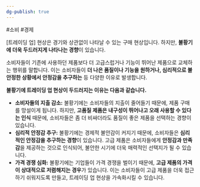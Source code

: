 ```yaml
---
dg-publish: true
---
```

#소비 #경제

[트레이딩 업] 현상은 경기와 상관없이 나타날 수 있는 구매 현상입니다. 하지만, **불황기에 더욱 두드러지게 나타나는 경향**이 있습니다.

소비자들이 기존에 사용하던 제품보다 더 고급스럽거나 기능이 뛰어난 제품으로 교체하는 행위를 말합니다. 이는 소비자들이 **더 나은 품질이나 기능을 원하거나, 심리적으로 불안정한 상황에서 안정감을 추구하는** 등 다양한 이유로 발생합니다.

**불황기에 트레이딩 업 현상이 두드러지는 이유는 다음과 같습니다.**

- **소비자들의 지출 감소:** 불황기에는 소비자들의 지출이 줄어들기 때문에, 제품 구매를 망설이게 됩니다. 하지만, **고품질 제품은 내구성이 뛰어나고 오래 사용할 수 있다는 인식** 때문에, 소비자들은 좀 더 비싸더라도 품질이 좋은 제품을 선택하는 경향이 있습니다.
- **심리적 안정감 추구:** 불황기에는 경제적 불안감이 커지기 때문에, 소비자들은 **심리적인 안정감을 추구하는 경향**이 있습니다. 고급 제품은 소비자들에게 **안정감과 만족감**을 제공하는 것으로 인식되어, 불안한 시기에 더욱 매력적인 선택지가 될 수 있습니다.
- **가격 경쟁 심화:** 불황기에는 기업들이 가격 경쟁을 벌이기 때문에, **고급 제품의 가격이 상대적으로 저렴해지는 경우**가 있습니다. 이는 소비자들이 고급 제품을 더욱 접근하기 쉬워지도록 만들고, 트레이딩 업 현상을 가속화시킬 수 있습니다.